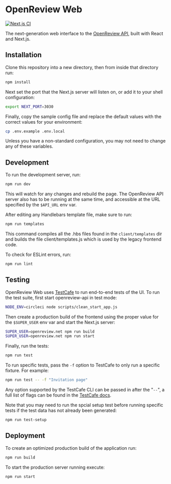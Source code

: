# OpenReview Web

[![Next.js CI](https://github.com/openreview/openreview-web/workflows/Next.js%20CI/badge.svg?branch=master)](https://github.com/openreview/openreview-web/actions)

The next-generation web interface to the [OpenReview API](https://github.com/openreview/openreview/),
built with React and Next.js.

## Installation

Clone this repository into a new directory, then from inside that directory run:

```bash
npm install
```

Next set the port that the Next.js server will listen on, or add it to your shell configuration:

```bash
export NEXT_PORT=3030
```

Finally, copy the sample config file and replace the default values with the correct
values for your environment:

```bash
cp .env.example .env.local
```

Unless you have a non-standard configuration, you may not need to change any of these variables.

## Development

To run the development server, run:

```bash
npm run dev
```

This will watch for any changes and rebuild the page. The OpenReview API server
also has to be running at the same time, and accessible at the URL specified by
the `$API_URL` env var.

After editing any Handlebars template file, make sure to run:

```bash
npm run templates
```

This command compiles all the .hbs files found in the `client/templates` dir and
builds the file client/templates.js which is used by the legacy frontend code.

To check for ESLint errors, run:

```bash
npm run lint
```

## Testing

OpenReview Web uses [TestCafe](https://devexpress.github.io/testcafe/) to run
end-to-end tests of the UI. To run the test suite, first start openreview-api
in test mode:

```bash
NODE_ENV=circleci node scripts/clean_start_app.js
```

Then create a production build of the frontend using the proper value for the `$SUPER_USER`
env var and start the Next.js server:

```bash
SUPER_USER=openreview.net npm run build
SUPER_USER=openreview.net npm run start
```

Finally, run the tests:

```bash
npm run test
```

To run specific tests, pass the `-f` option to TestCafe to only run a specific
fixture. For example:

```bash
npm run test -- -f "Invitation page"
```

Any option supported by the TestCafe CLI can be passed in after the "`--`", a full
list of flags can be found in the [TestCafe docs](https://devexpress.github.io/testcafe/documentation/reference/command-line-interface.html#-f-name---fixture-name).

Note that you may need to run the spcial setup test before running specific tests
if the test data has not already been generated:

```bash
npm run test-setup
```

## Deployment

To create an optimized production build of the application run:

```bash
npm run build
```

To start the production server running execute:

```bash
npm run start
```

